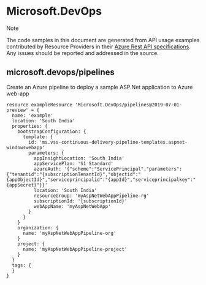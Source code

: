 # Microsoft.DevOps
  
> [!NOTE]
> The code samples in this document are generated from API usage examples contributed by Resource Providers in their [Azure Rest API specifications](https://github.com/Azure/azure-rest-api-specs). Any issues should be reported and addressed in the source.


## microsoft.devops/pipelines

Create an Azure pipeline to deploy a sample ASP.Net application to Azure web-app
```bicep
resource exampleResource 'Microsoft.DevOps/pipelines@2019-07-01-preview' = {
  name: 'example'
  location: 'South India'
  properties: {
    bootstrapConfiguration: {
      template: {
        id: 'ms.vss-continuous-delivery-pipeline-templates.aspnet-windowswebapp'
        parameters: {
          appInsightLocation: 'South India'
          appServicePlan: 'S1 Standard'
          azureAuth: '{"scheme":"ServicePrincipal","parameters":{"tenantid":"{subscriptionTenantId}","objectid":"{appObjectId}","serviceprincipalid":"{appId}","serviceprincipalkey":"{appSecret}"}}'
          location: 'South India'
          resourceGroup: 'myAspNetWebAppPipeline-rg'
          subscriptionId: '{subscriptionId}'
          webAppName: 'myAspNetWebApp'
        }
      }
    }
    organization: {
      name: 'myAspNetWebAppPipeline-org'
    }
    project: {
      name: 'myAspNetWebAppPipeline-project'
    }
  }
  tags: {
  }
}
```
